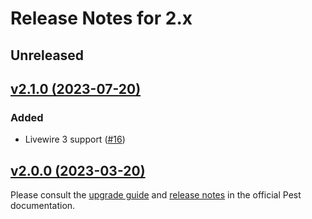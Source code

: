 # Release Notes for 2.x

## Unreleased

## [v2.1.0 (2023-07-20)](https://github.com/pestphp/pest-plugin-livewire/compare/v2.0.0...v2.1.0)

### Added
- Livewire 3 support ([#16](https://github.com/pestphp/pest-plugin-livewire/pull/16))

## [v2.0.0 (2023-03-20)](https://github.com/pestphp/pest-plugin-livewire/compare/v1.0.0...v2.0.0)

Please consult the [upgrade guide](https://pestphp.com/docs/upgrade-guide) and [release notes](https://pestphp.com/docs/announcing-pest2) in the official Pest documentation.
